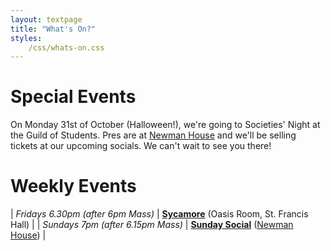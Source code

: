 ```yaml
---
layout: textpage
title: "What's On?"
styles:
    /css/whats-on.css
---
```


# Special Events

On Monday 31st of October (Halloween!), we're going to Societies' Night at the Guild of Students.
Pres are at [Newman House](/newman-house) and we'll be selling tickets at our upcoming socials. We can't wait to see
you there!

# Weekly Events

| *Fridays 6.30pm (after 6pm Mass)* | **[Sycamore](/events/sycamore)** (Oasis Room, St. Francis Hall) |
| *Sundays 7pm (after 6.15pm Mass)*  | **[Sunday Social](/events/sunday-socials)** ([Newman House](/newman-house)) |
